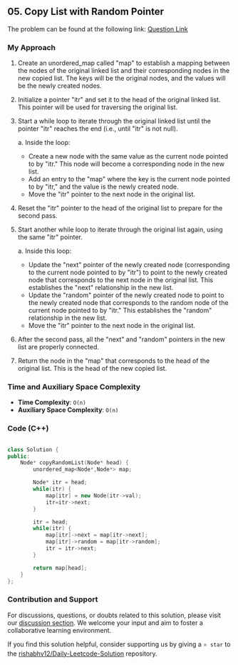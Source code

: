 ## 05. Copy List with Random Pointer

The problem can be found at the following link: [Question Link](https://leetcode.com/problems/copy-list-with-random-pointer/)


### My Approach

1. Create an unordered_map called "map" to establish a mapping between the nodes of the original linked list and their corresponding nodes in the new copied list. The keys will be the original nodes, and the values will be the newly created nodes.

2. Initialize a pointer "itr" and set it to the head of the original linked list. This pointer will be used for traversing the original list.

3. Start a while loop to iterate through the original linked list until the pointer "itr" reaches the end (i.e., until "itr" is not null).
   
   a. Inside the loop:
      - Create a new node with the same value as the current node pointed to by "itr." This node will become a corresponding node in the new list.
      - Add an entry to the "map" where the key is the current node pointed to by "itr," and the value is the newly created node.
      - Move the "itr" pointer to the next node in the original list.

4. Reset the "itr" pointer to the head of the original list to prepare for the second pass.

5. Start another while loop to iterate through the original list again, using the same "itr" pointer.

   a. Inside this loop:
      - Update the "next" pointer of the newly created node (corresponding to the current node pointed to by "itr") to point to the newly created node that corresponds to the next node in the original list. This establishes the "next" relationship in the new list.
      - Update the "random" pointer of the newly created node to point to the newly created node that corresponds to the random node of the current node pointed to by "itr." This establishes the "random" relationship in the new list.
      - Move the "itr" pointer to the next node in the original list.

6. After the second pass, all the "next" and "random" pointers in the new list are properly connected.

7. Return the node in the "map" that corresponds to the head of the original list. This is the head of the new copied list.



### Time and Auxiliary Space Complexity

- **Time Complexity**: `O(n)` 
- **Auxiliary Space Complexity**: `O(n)`


### Code (C++)

```cpp

class Solution {
public:
    Node* copyRandomList(Node* head) {
        unordered_map<Node*,Node*> map;

        Node* itr = head;
        while(itr) {
            map[itr] = new Node(itr->val);
            itr=itr->next;
        }

        itr = head;
        while(itr) {
            map[itr]->next = map[itr->next];
            map[itr]->random = map[itr->random];
            itr = itr->next;
        }

        return map[head];
    }
};

```

### Contribution and Support

For discussions, questions, or doubts related to this solution, please visit our [discussion section](https://leetcode.com/discuss/general-discussion). We welcome your input and aim to foster a collaborative learning environment.

If you find this solution helpful, consider supporting us by giving a `⭐ star` to the [rishabhv12/Daily-Leetcode-Solution](https://github.com/rishabhv12/Daily-Leetcode-Solution) repository.